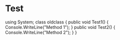 # Test
using System;
class oldclass
   {
       public void Test1()
       {
           Console.WriteLine("Method 1");
       }
       public void Test2()
       {
           Console.WriteLine("Method 2");
       }
   }
